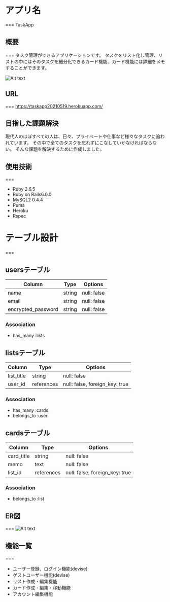 # アプリ名
===
TaskApp

## 概要
===
タスク管理ができるアプリケーションです。
タスクをリスト化し管理、リストの中にはそのタスクを細分化できるカード機能、カード機能には詳細をメモすることができます。


![Alt text](/TaskApp/to/TaskAppREADME用.png)

## URL
===
https://taskapp20210519.herokuapp.com/

## 目指した課題解決
現代人のほぼすべての人は、日々、プライベートや仕事など様々なタスクに追われています。
その中で全てのタスクを忘れずにこなしていかなければならない。
そんな課題を解決するために作成しました。


## 使用技術
===
- Ruby 2.6.5
- Ruby on Rails6.0.0
- MySQL2 0.4.4
- Puma
- Heroku
- Rspec



# テーブル設計
===

## usersテーブル

| Column             | Type   | Options     |
| ------------------ | ------ | ----------- |
| name               | string | null: false |
| email              | string | null: false |
| encrypted_password | string | null: false |

### Association

- has_many :lists

## listsテーブル

| Column     | Type       | Options                        |
| ---------- | ---------- | ------------------------------ |
| list_title | string     | null: false                    |
| user_id    | references | null: false, foreign_key: true |

### Association

- has_many :cards
- belongs_to :user

## cardsテーブル

| Column     | Type       | Options                        |
| ---------- | ---------- | ------------------------------ |
| card_title | string     | null: false                    |
| memo       | text       | null: false                    |
| list_id    | references | null: false, foreign_key: true |

### Association

- belongs_to :list

## ER図
===
![Alt text](/TaskApp/to/ER.png)



## 機能一覧
===
- ユーザー登録、ログイン機能(devise)
- ゲストユーザー機能(devise)
- リスト作成・編集機能
- カード作成・編集・移動機能
- アカウント編集機能

